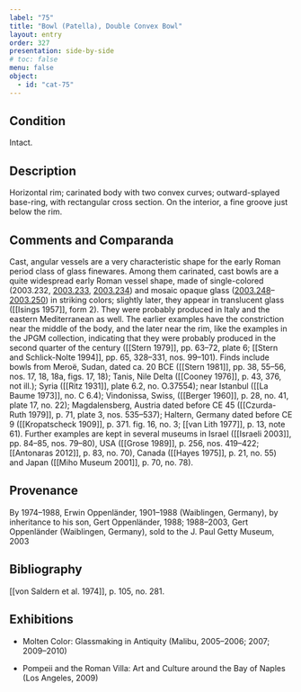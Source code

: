 ```yaml
---
label: "75"
title: "Bowl (Patella), Double Convex Bowl"
layout: entry
order: 327
presentation: side-by-side
# toc: false
menu: false
object:
  - id: "cat-75"
---
```


## Condition

Intact.

## Description

Horizontal rim; carinated body with two convex curves; outward-splayed base-ring, with rectangular cross section. On the interior, a fine groove just below the rim.

## Comments and Comparanda

Cast, angular vessels are a very characteristic shape for the early Roman period class of glass finewares. Among them carinated, cast bowls are a quite widespread early Roman vessel shape, made of single-colored (2003.232, [2003.233](#num), [2003.234](#num)) and mosaic opaque glass ([2003.248](#num)–[2003.250](#num)) in striking colors; slightly later, they appear in translucent glass ([[Isings 1957]], form 2). They were probably produced in Italy and the eastern Mediterranean as well. The earlier examples have the constriction near the middle of the body, and the later near the rim, like the examples in the JPGM collection, indicating that they were probably produced in the second quarter of the century ([[Stern 1979]], pp. 63–72, plate 6; [[Stern and Schlick-Nolte 1994]], pp. 65, 328–331, nos. 99–101). Finds include bowls from Meroë, Sudan, dated ca. 20 BCE ([[Stern 1981]], pp. 38, 55–56, nos. 17, 18, 18a, figs. 17, 18); Tanis, Nile Delta ([[Cooney 1976]], p. 43, 376, not ill.); Syria ([[Ritz 1931]], plate 6.2, no. O.37554); near Istanbul ([[La Baume 1973]], no. C 6.4); Vindonissa, Swiss, ([[Berger 1960]], p. 28, no. 41, plate 17, no. 22); Magdalensberg, Austria dated before CE 45 ([[Czurda-Ruth 1979]], p. 71, plate 3, nos. 535–537); Haltern, Germany dated before CE 9 ([[Kropatscheck 1909]], p. 371. fig. 16, no. 3; [[van Lith 1977]], p. 13, note 61). Further examples are kept in several museums in Israel ([[Israeli 2003]], pp. 84–85, nos. 79–80), USA ([[Grose 1989]], p. 256, nos. 419–422; [[Antonaras 2012]], p. 83, no. 70), Canada ([[Hayes 1975]], p. 21, no. 55) and Japan ([[Miho Museum 2001]], p. 70, no. 78).

## Provenance

By 1974–1988, Erwin Oppenländer, 1901–1988 (Waiblingen, Germany), by inheritance to his son, Gert Oppenländer, 1988; 1988–2003, Gert Oppenländer (Waiblingen, Germany), sold to the J. Paul Getty Museum, 2003

## Bibliography

[[von Saldern et al. 1974]], p. 105, no. 281.

## Exhibitions

-   Molten Color: Glassmaking in Antiquity (Malibu, 2005–2006; 2007; 2009–2010)

-   Pompeii and the Roman Villa: Art and Culture around the Bay of Naples (Los Angeles, 2009)
